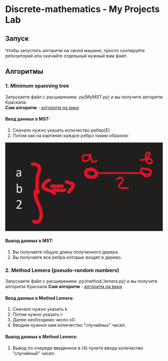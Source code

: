 # Discrete-mathematics - My Projects Lab

## Запуск
Чтобы запустить алгоритм на своей машине, просто скопируйте репозиторий или скачайте отдельный нужный вам файл.

## Алгоритмы
### 1. Minimum spanning tree

Запускаете файл с расширением .py(MyMST.py) и вы получите алгоритм Краскала.<br/>
**Сам алгоритм** - <a href="https://ru.wikipedia.org/wiki/%D0%90%D0%BB%D0%B3%D0%BE%D1%80%D0%B8%D1%82%D0%BC_%D0%9A%D1%80%D0%B0%D1%81%D0%BA%D0%B0%D0%BB%D0%B0">алгоритм на вики<a/>
  
#### Ввод данных в MST:
1. Сначало нужно указать количество ребер(E)<br/>
2. Потом как на картинке каждое ребро таким образом:



![alt text](./image/image1.png)

#### Вывод данных в MST:
1. Вы получаете общую длину полученного дерера.
2. Вы получаете все ребра которые входят в дерево.


### 2. Method Lemera (pseudo-random numbers)
Запускаете файл с расширением .py(method_lemera.py) и вы получите алгоритм Краскала
**Сам алгоритм** - <a href="https://ru.wikipedia.org/wiki/%D0%9B%D0%B8%D0%BD%D0%B5%D0%B9%D0%BD%D1%8B%D0%B9_%D0%BA%D0%BE%D0%BD%D0%B3%D1%80%D1%83%D1%8D%D0%BD%D1%82%D0%BD%D1%8B%D0%B9_%D0%BC%D0%B5%D1%82%D0%BE%D0%B4">алгоритм на вики<a/>
  
#### Ввод данных в Method Lemera:
1. Сначало нужно указать k<br/>
2. Потом нужно указать r:<br/>
3. Далее необходимо число x0:<br/>   
4. Вводим нужное нам количество "случайных" чисел.

#### Вывод данных в Method Lemera:
1. Вывод по очереди введенное в (4) пункте ввода количество "случайный" чисел.
